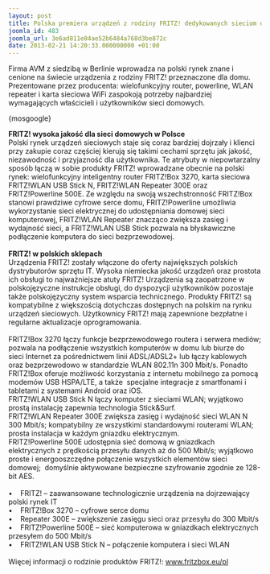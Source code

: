 ```yaml
---
layout: post
title: Polska premiera urządzeń z rodziny FRITZ! dedykowanych sieciom domowym
joomla_id: 483
joomla_url: 3e6ad811e04ae52b6484a768d3be872c
date: 2013-02-21 14:20:33.000000000 +01:00
---
```

Firma AVM z siedzibą w Berlinie wprowadza na polski rynek znane i cenione na świecie urządzenia z rodziny FRITZ! przeznaczone dla domu. Prezentowane przez producenta: wielofunkcyjny router, powerline, WLAN repeater i karta sieciowa WiFi zaspokoją potrzeby najbardziej wymagających właścicieli i użytkownik&oacute;w sieci domowych.<p>{mosgoogle}</p><p><strong>FRITZ! wysoka jakość dla sieci domowych w Polsce</strong><br />Polski rynek urządzeń sieciowych staje się coraz bardziej dojrzały i klienci przy zakupie coraz częściej kierują się takimi cechami sprzętu jak jakość, niezawodność i przyjazność dla użytkownika. Te atrybuty w niepowtarzalny spos&oacute;b łączą w sobie produkty FRITZ! wprowadzane obecnie na polski rynek: wielofunkcyjny inteligentny router FRITZ!Box 3270, karta sieciowa FRITZ!WLAN USB Stick N, FRITZ!WLAN Repeater 300E oraz FRITZ!Powerline 500E. Ze względu na swoją wszechstronność FRITZ!Box stanowi prawdziwe cyfrowe serce domu, FRITZ!Powerline umożliwia wykorzystanie sieci elektrycznej do udostępniania domowej sieci komputerowej, FRITZ!WLAN Repeater znacząco zwiększa zasięg i wydajność sieci, a FRITZ!WLAN USB Stick pozwala na błyskawiczne podłączenie komputera do sieci bezprzewodowej.<br /><br /><strong>FRITZ! w polskich sklepach</strong><br />Urządzenia FRITZ! zostały włączone do oferty największych polskich dystrybutor&oacute;w sprzętu IT. Wysoka niemiecka jakość urządzeń oraz prostota ich obsługi to najważniejsze atuty FRITZ! Urządzenia są zaopatrzone w polskojęzyczne instrukcje obsługi, do dyspozycji użytkownik&oacute;w pozostaje także polskojęzyczny system wsparcia technicznego. Produkty FRITZ! są kompatybilne z większością dotychczas dostępnych na polskim na rynku urządzeń sieciowych. Użytkownicy FRITZ! mają zapewnione bezpłatne i regularne aktualizacje oprogramowania.<br /><br />FRITZ!Box 3270 łączy funkcje bezprzewodowego routera i serwera medi&oacute;w; pozwala na podłączenie wszystkich komputer&oacute;w w domu lub biurze do sieci Internet za pośrednictwem linii ADSL/ADSL2+ lub łączy kablowych oraz bezprzewodowo w standardzie WLAN 802.11n 300 Mbit/s. Ponadto FRITZ!Box oferuje możliwość korzystania z internetu mobilnego za pomocą modem&oacute;w USB HSPA/LTE, a także&nbsp; specjalne integracje z smartfonami i tabletami z systemami Android oraz iOS.<br />FRITZ!WLAN USB Stick N łączy komputer z sieciami WLAN; wyjątkowo prostą instalację zapewnia technologia Stick&amp;Surf.<br />FRITZ!WLAN Repeater 300E zwiększa zasięg i wydajność sieci WLAN N 300 Mbit/s; kompatybilny ze wszystkimi standardowymi routerami WLAN; prosta instalacja w każdym gniazdku elektrycznym.<br />FRITZ!Powerline 500E udostępnia sieć domową w gniazdkach elektrycznych z prędkością przesyłu danych aż do 500 Mbit/s; wyjątkowo proste i energooszczędne połączenie wszystkich element&oacute;w sieci domowej;&nbsp; domyślnie aktywowane bezpieczne szyfrowanie zgodnie ze 128-bit AES.<br /><br />&bull;&nbsp;&nbsp;&nbsp; FRITZ! &ndash; zaawansowane technologicznie urządzenia na dojrzewający polski rynek IT<br />&bull;&nbsp;&nbsp;&nbsp; FRITZ!Box 3270 &ndash; cyfrowe serce domu<br />&bull;&nbsp;&nbsp;&nbsp; Repeater 300E &ndash; zwiększenie zasięgu sieci oraz przesyłu do 300 Mbit/s<br />&bull;&nbsp;&nbsp;&nbsp; FRITZ!Powerline 500E &ndash; sieć komputerowa w gniazdkach elektrycznych&nbsp; przesyłem do 500 Mbit/s<br />&bull;&nbsp;&nbsp;&nbsp; FRITZ!WLAN USB Stick N &ndash; połączenie komputera i sieci WLAN<br /><br />Więcej informacji o rodzinie produkt&oacute;w FRITZ!: <a href="http://www.fritzbox.eu/pl" target="_blank">www.fritzbox.eu/pl</a> </p>
